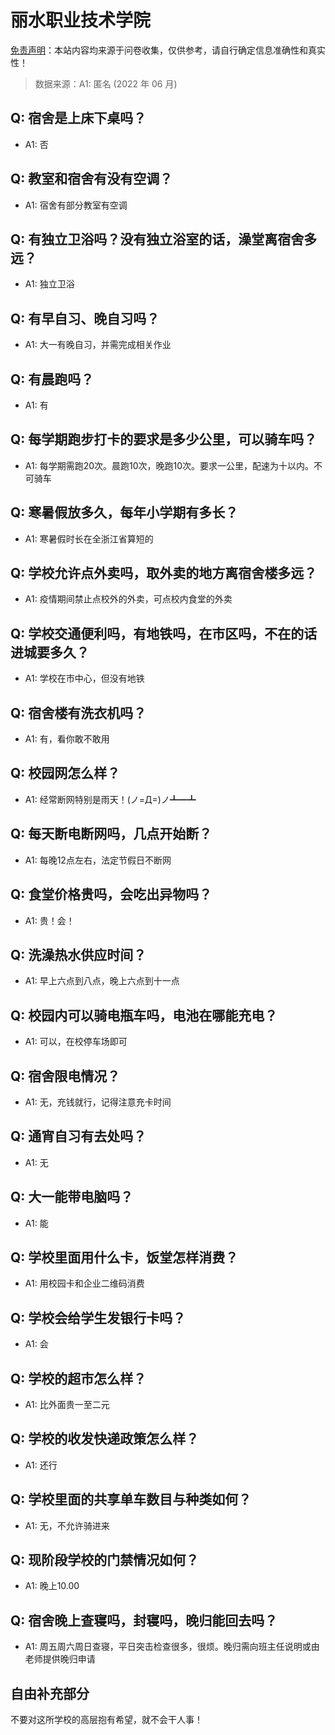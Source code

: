 # 丽水职业技术学院

[免责声明](https://colleges.chat/#_3)：本站内容均来源于问卷收集，仅供参考，请自行确定信息准确性和真实性！

> 数据来源：A1: 匿名 (2022 年 06 月)

## Q: 宿舍是上床下桌吗？

- A1: 否

## Q: 教室和宿舍有没有空调？

- A1: 宿舍有部分教室有空调

## Q: 有独立卫浴吗？没有独立浴室的话，澡堂离宿舍多远？

- A1: 独立卫浴

## Q: 有早自习、晚自习吗？

- A1: 大一有晚自习，并需完成相关作业

## Q: 有晨跑吗？

- A1: 有

## Q: 每学期跑步打卡的要求是多少公里，可以骑车吗？

- A1: 每学期需跑20次。晨跑10次，晚跑10次。要求一公里，配速为十以内。不可骑车

## Q: 寒暑假放多久，每年小学期有多长？

- A1: 寒暑假时长在全浙江省算短的

## Q: 学校允许点外卖吗，取外卖的地方离宿舍楼多远？

- A1: 疫情期间禁止点校外的外卖，可点校内食堂的外卖

## Q: 学校交通便利吗，有地铁吗，在市区吗，不在的话进城要多久？

- A1: 学校在市中心，但没有地铁

## Q: 宿舍楼有洗衣机吗？

- A1: 有，看你敢不敢用

## Q: 校园网怎么样？

- A1: 经常断网特别是雨天！(ノ=Д=)ノ┻━┻

## Q: 每天断电断网吗，几点开始断？

- A1: 每晚12点左右，法定节假日不断网

## Q: 食堂价格贵吗，会吃出异物吗？

- A1: 贵！会！

## Q: 洗澡热水供应时间？

- A1: 早上六点到八点，晚上六点到十一点

## Q: 校园内可以骑电瓶车吗，电池在哪能充电？

- A1: 可以，在校停车场即可

## Q: 宿舍限电情况？

- A1: 无，充钱就行，记得注意充卡时间

## Q: 通宵自习有去处吗？

- A1: 无

## Q: 大一能带电脑吗？

- A1: 能

## Q: 学校里面用什么卡，饭堂怎样消费？

- A1: 用校园卡和企业二维码消费

## Q: 学校会给学生发银行卡吗？

- A1: 会

## Q: 学校的超市怎么样？

- A1: 比外面贵一至二元

## Q: 学校的收发快递政策怎么样？

- A1: 还行

## Q: 学校里面的共享单车数目与种类如何？

- A1: 无，不允许骑进来

## Q: 现阶段学校的门禁情况如何？

- A1: 晚上10.00

## Q: 宿舍晚上查寝吗，封寝吗，晚归能回去吗？

- A1: 周五周六周日查寝，平日突击检查很多，很烦。晚归需向班主任说明或由老师提供晚归申请

## 自由补充部分

不要对这所学校的高层抱有希望，就不会干人事！